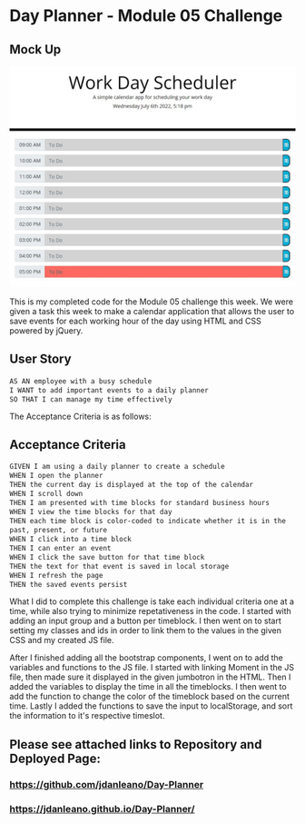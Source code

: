 # Day Planner - Module 05 Challenge

## Mock Up

![This is a screenshot of my quiz](./Assets/screenshot.jpg)

This is my completed code for the Module 05 challenge this week. We were given a task this week to make a calendar application that allows the user to save events for each working hour of the day using HTML and CSS powered by jQuery.

## User Story

```
AS AN employee with a busy schedule
I WANT to add important events to a daily planner
SO THAT I can manage my time effectively
```

The Acceptance Criteria is as follows:

## Acceptance Criteria

```
GIVEN I am using a daily planner to create a schedule
WHEN I open the planner
THEN the current day is displayed at the top of the calendar
WHEN I scroll down
THEN I am presented with time blocks for standard business hours
WHEN I view the time blocks for that day
THEN each time block is color-coded to indicate whether it is in the past, present, or future
WHEN I click into a time block
THEN I can enter an event
WHEN I click the save button for that time block
THEN the text for that event is saved in local storage
WHEN I refresh the page
THEN the saved events persist
```

What I did to complete this challenge is take each individual criteria one at a time, while also trying to minimize repetativeness in the code. I started with adding an input group and a button per timeblock. I then went on to start setting my classes and ids in order to link them to the values in the given CSS and my created JS file.

After I finished adding all the bootstrap components, I went on to add the variables and functions to the JS file. I started with linking Moment in the JS file, then made sure it displayed in the given jumbotron in the HTML. Then I added the variables to display the time in all the timeblocks. I then went to add the function to change the color of the timeblock based on the current time. Lastly I added the functions to save the input to localStorage, and sort the information to it's respective timeslot.


## Please see attached links to Repository and Deployed Page:
### https://github.com/jdanleano/Day-Planner
### https://jdanleano.github.io/Day-Planner/
